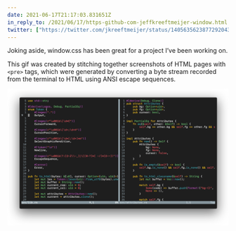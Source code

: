 ```yaml
---
date: 2021-06-17T21:17:03.831651Z
in_reply_to: /2021/06/17/https-github-com-jeffkreeftmeijer-window.html
twitter: ["https://twitter.com/jkreeftmeijer/status/1405635623877292043"]
---
```

Joking aside, window.css has been great for a project I’ve been working on.

This gif was created by stitching together screenshots of HTML pages with `<pre>` tags, which were generated by converting a byte stream recorded from the terminal to HTML using ANSI escape sequences.

![A gif showing movement in Vim](/media/toggle.gif)
